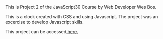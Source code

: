 This is Project 2 of the JavaScript30 Course by Web Developer Wes Bos.

This is a clock created with CSS and using Javascript. The project was an excercise to develop Javascript skills.

This project can be accessed<a href=" https://javascript30projects.github.io/02---JS-and-CSS-Clock/"> here.</a>
